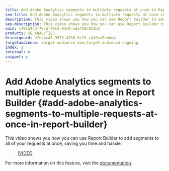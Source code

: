 ```yaml
---
title: Add Adobe Analytics segments to multiple requests at once in Report Builder
seo-title: Add Adobe Analytics segments to multiple requests at once in Report Builder
description: This video shows you how you can use Report Builder to add segments to all of your requests at once, saving you time and hassle.
seo-description: This video shows you how you can use Report Builder to add segments to all of your requests at once, saving you time and hassle.
uuid: c481a4cd-76ca-49c5-83c0-adafb8c031b3
products: SG_ANALYTICS
discoiquuid: b7ce4c43-9579-4780-9c73-c410ca7cbda4
targetaudience: target-audience new;target-audience ongoing
index: y
internal: n
snippet: y
---
```


# Add Adobe Analytics segments to multiple requests at once in Report Builder {#add-adobe-analytics-segments-to-multiple-requests-at-once-in-report-builder}

This video shows you how you can use Report Builder to add segments to all of your requests at once, saving you time and hassle.

>[!VIDEO](https://video.tv.adobe.com/v/25445/?quality=12)

For more information on this feature, visit the [documentation](https://marketing.adobe.com/resources/help/en_US/arb/index.html).
